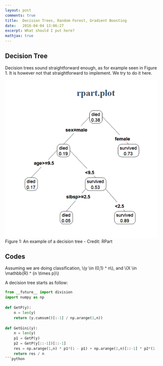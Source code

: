 ```yaml
---
layout: post
comments: true
title:  Decision Trees, Random Forest, Gradient Boosting
date:   2016-04-04 13:06:27
excerpt: What should I put here?
mathjax: true
---
```



## Decision Tree
Decision trees sound straightforward enough, as for example seen in Figure 1. It is however not that straightforward to implement. We try to do it here.  


<div class="imgcap">
<div>
<img src="/assets/tree/rpart.plot-example1.png">
</div>
<div class="thecap">Figure 1: An example of a decision tree - Credit: RPart </div>
</div>

## Codes
Assuming we are doing classification, \\(y \in {0,1} ^ n\\), and \\(X \in \mathbb{R} ^ {n \times p}\\)

A decision tree starts as follow:

```python
from __future__ import division
import numpy as np

def GetP(y):
    n = len(y)
    return (y.cumsum()[:-1] / np.arange(1,n))

def GetGini(y):
    n = len(y)
    p1 = GetP(y)
    p2 = GetP(y[::-1])[::-1]
    res = np.arange(1,n) * p1*(1 - p1) + np.arange(1,n)[::-1] * p2*(1 - p2)
    return res / n
```python
